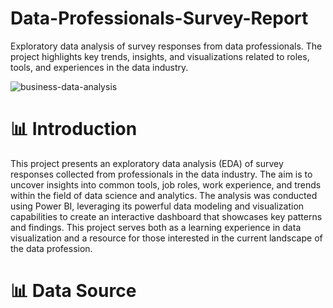 # Data-Professionals-Survey-Report
Exploratory data analysis of survey responses from data professionals. The project highlights key trends, insights, and visualizations related to roles, tools, and experiences in the data industry.

![business-data-analysis](https://github.com/user-attachments/assets/763a1d06-9358-4501-98e5-5f60d67a9bc2)

# 📊 Introduction
This project presents an exploratory data analysis (EDA) of survey responses collected from professionals in the data industry. The aim is to uncover insights into common tools, job roles, work experience, and trends within the field of data science and analytics. The analysis was conducted using Power BI, leveraging its powerful data modeling and visualization capabilities to create an interactive dashboard that showcases key patterns and findings. 
This project serves both as a learning experience in data visualization and a resource for those interested in the current landscape of the data profession.

# 📊 Data Source
